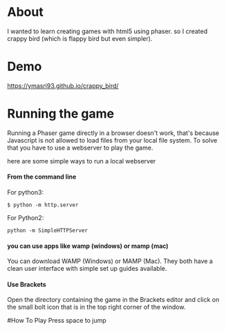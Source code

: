 # About

I wanted to learn creating games with html5 using phaser. so I created crappy bird (which is flappy bird but even simpler).

# Demo
https://ymasri93.github.io/crappy_bird/

# Running the game
Running a Phaser game directly in a browser doesn't work, that's because Javascript is not allowed to load files from your local file system. To solve that you have to use a webserver to play the game.

here are some simple ways to run a local webserver

#### From the command line

For python3:
```shell
$ python -m http.server
```
For Python2:
```shell
python -m SimpleHTTPServer
```
#### you can use apps like wamp (windows) or mamp (mac)

You can download WAMP (Windows) or MAMP (Mac). They both have a clean user interface with simple set up guides available.

#### Use Brackets
Open the directory containing the game in the Brackets editor and click on the small bolt icon that is in the top right corner of the window. 


#How To Play
Press space to jump
